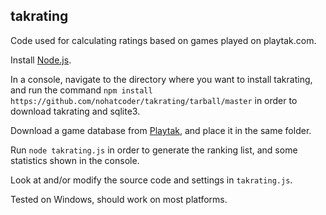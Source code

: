 ## takrating
Code used for calculating ratings based on games played on playtak.com.

Install [Node.js](https://nodejs.org/).

In a console, navigate to the directory where you want to install takrating, and run the command `npm install https://github.com/nohatcoder/takrating/tarball/master` in order to download takrating and sqlite3.

Download a game database from [Playtak](https://www.playtak.com/games), and place it in the same folder.

Run `node takrating.js` in order to generate the ranking list, and some statistics shown in the console.

Look at and/or modify the source code and settings in `takrating.js`.

Tested on Windows, should work on most platforms.